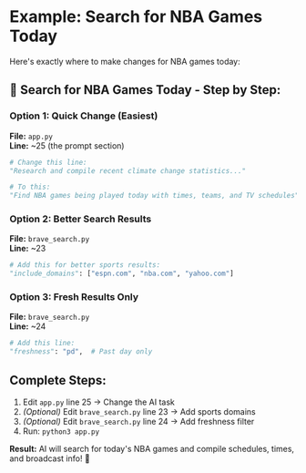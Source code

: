 
# Example: Search for NBA Games Today

Here's exactly where to make changes for NBA games today:

## 🏀 **Search for NBA Games Today - Step by Step:**

### **Option 1: Quick Change (Easiest)**
**File:** `app.py`  
**Line:** ~25 (the prompt section)

```python
# Change this line:
"Research and compile recent climate change statistics..."

# To this:
"Find NBA games being played today with times, teams, and TV schedules"
```

### **Option 2: Better Search Results** 
**File:** `brave_search.py`  
**Line:** ~23

```python
# Add this for better sports results:
"include_domains": ["espn.com", "nba.com", "yahoo.com"]
```

### **Option 3: Fresh Results Only**
**File:** `brave_search.py`  
**Line:** ~24

```python
# Add this line:
"freshness": "pd",  # Past day only
```

## **Complete Steps:**
1. Edit `app.py` line 25 → Change the AI task
2. *(Optional)* Edit `brave_search.py` line 23 → Add sports domains  
3. *(Optional)* Edit `brave_search.py` line 24 → Add freshness filter
4. Run: `python3 app.py`

**Result:** AI will search for today's NBA games and compile schedules, times, and broadcast info! 🏀
